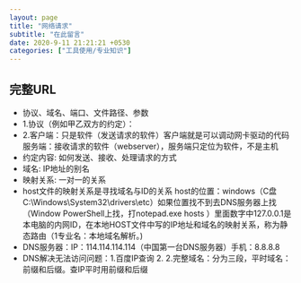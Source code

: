 ```yaml
---
layout: page
title: "网络请求"
subtitle: "在此留言"
date: 2020-9-11 21:21:21 +0530
categories: ["工具使用/专业知识"]
---
```


## 完整URL

-  协议、域名、端口、文件路径、参数
- 1.协议（例如甲乙双方的约定）：
- 2.客户端：只是软件（发送请求的软件）客户端就是可以调动网卡驱动的代码
服务端：接收请求的软件（webserver），服务端只定位为软件，不是主机
-  约定内容: 如何发送、接收、处理请求的方式 
-  域名: IP地址的别名
-  映射关系: 一对一的关系
-  host文件的映射关系是寻找域名与ID的关系
host的位置：windows（C盘 C:\Windows\System32\drivers\etc）如果位置找不到去DNS服务器上找（Window PowerShell上找，打notepad.exe hosts ）里面数字中127.0.0.1是本电脑的内网ID，在本地HOST文件中写的IP地址和域名的映射关系，称为静态路由（1专业名：本地域名解析。)
- DNS服务器：IP：114.114.114.114（中国第一台DNS服务器）手机：8.8.8.8
- DNS解决无法访问问题：1.百度IP查询 2. 2.完整域名：分为三段，平时域名：前缀和后缀。查IP平时用前缀和后缀
